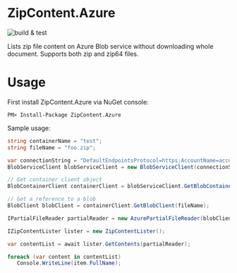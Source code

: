 # ZipContent.Azure
![build & test](https://github.com/hkutluay/ZipContent.Azure/workflows/build%20&%20test/badge.svg)

Lists zip file content on Azure Blob service without downloading whole document. Supports both zip and zip64 files.


# Usage

First install ZipContent.Azure via NuGet console:
```
PM> Install-Package ZipContent.Azure
```

Sample usage:
```csharp
string containerName = "test";
string fileName = "foo.zip";

var connectionString = "DefaultEndpointsProtocol=https;AccountName=accountname;AccountKey=/zzzz;EndpointSuffix=core.windows.net";
BlobServiceClient blobServiceClient = new BlobServiceClient(connectionString);

// Get container client object
BlobContainerClient containerClient = blobServiceClient.GetBlobContainerClient(containerName);

// Get a reference to a blob
BlobClient blobClient = containerClient.GetBlobClient(fileName);

IPartialFileReader partialReader = new AzurePartialFileReader(blobClient);

IZipContentLister lister = new ZipContentLister();

var contentList = await lister.GetContents(partialReader);

foreach (var content in contentList)
   Console.WriteLine(item.FullName);
 ```
